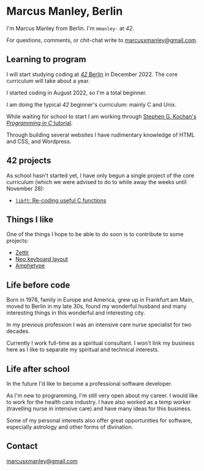 # Marcus Manley, Berlin

I'm Marcus Manley from Berlin. I'm `mmanley-` at _42_.

For questions, comments, or chit-chat write to [marcusxmanley@gmail.com](mailto:marcusxmanley@gmail.com).

## Learning to program

I will start studying coding at [_42_ Berlin](https://42berlin.de) in December 2022. The core curriculum will take about a year.

I started coding in August 2022, so I'm a total beginner.

I am doing the typical _42_ beginner's curriculum: mainly C and Unix.

While waiting for school to start I am working through [Stephen G. Kochan's _Programming in C_ tutorial](https://www.oreilly.com/library/view/programming-in-c/9780132781206/).

Through building several websites I have rudimentary knowledge of HTML and CSS, and Wordpress.

## 42 projects

As school hasn't started yet, I have only begun a single project of the core curriculum (which we were advised to do to while away the weeks until November 28):

* [`libft`: Re-coding useful C functions](https://github.com/marcusxmanley/libft)

## Things I like

One of the things I hope to be able to do soon is to contribute to some projects:

* [Zettlr](https://www.zettlr.com/)
* [Neo keyboard layout](https://neo-layout.org)
* [Amphetype](https://gitlab.com/franksh/amphetype)

## Life before code

Born in 1978, family in Europe and America, grew up in Frankfurt am Main, moved to Berlin in my late 30s, found my wonderful husband and many interesting things in this wonderful and interesting city.

In my previous profession I was an intensive care nurse specialist for two decades.

Currently I work full-time as a spiritual consultant. I won't link my business here as I like to separate my spiritual and technical interests.

## Life after school

In the future I'd like to become a professional software developer.

As I'm new to programming, I'm still very open about my career. I would like to work for the health care industry. I have also worked as a temp worker (travelling nurse in intensive care) and have many ideas for this business.

Some of my personal interests also offer great opportunities for software, especially astrology and other forms of divination.

## Contact

[marcusxmanley@gmail.com](mailto:marcusxmanley@gmail.com)
